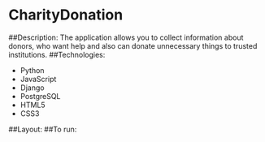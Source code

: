 # CharityDonation

##Description:
The application allows you to collect information about donors, who want help and also can donate unnecessary things to trusted institutions.
##Technologies:
* Python
* JavaScript
* Django
* PostgreSQL
* HTML5
* CSS3

##Layout:
##To run:
